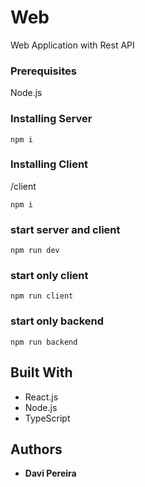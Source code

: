 # Web

Web Application with Rest API

### Prerequisites

Node.js

### Installing Server

```
npm i
```

### Installing Client
/client

```
npm i
```

### start server and client

```
npm run dev
```

### start only client

```
npm run client
```

### start only backend

```
npm run backend
```

## Built With

* React.js
* Node.js
* TypeScript

## Authors

* **Davi Pereira**
